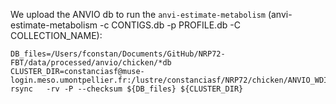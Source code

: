 	
We upload the ANVIO db to run the `anvi-estimate-metabolism` (anvi-estimate-metabolism -c CONTIGS.db -p PROFILE.db -C COLLECTION_NAME):

	DB_files=/Users/fconstan/Documents/GitHub/NRP72-FBT/data/processed/anvio/chicken/*db
	CLUSTER_DIR=constanciasf@muse-login.meso.umontpellier.fr:/lustre/constanciasf/NRP72/chicken/ANVIO_WDIR/
	rsync 	-rv -P --checksum ${DB_files} ${CLUSTER_DIR}
